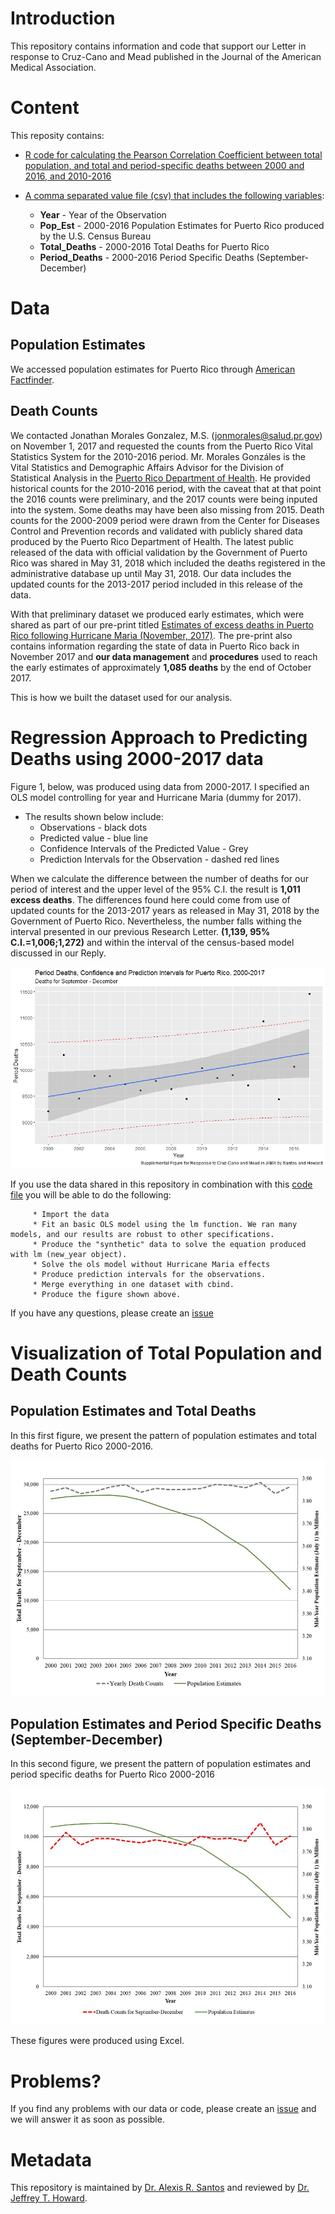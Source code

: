 # Introduction 
This repository contains information and code that support our Letter in response to Cruz-Cano and Mead published in the Journal of the American Medical Association.

# Content
This reposity contains:

* [R code for calculating the Pearson Correlation Coefficient between total population, and total and period-specific deaths between 2000 and 2016, and 2010-2016](Code_Correlations_JAMA_Reply.R)

* [A comma separated value file (csv) that includes the following variables](Puerto_Rico_Deaths_00_17.csv):
    + **Year** - Year of the Observation 
    + **Pop_Est** - 2000-2016 Population Estimates for Puerto Rico produced by the U.S. Census Bureau 
    + **Total_Deaths** - 2000-2016 Total Deaths for Puerto Rico 
    + **Period_Deaths** - 2000-2016 Period Specific Deaths (September-December)  

# Data 

## Population Estimates
We accessed population estimates for Puerto Rico through [American Factfinder](https://factfinder.census.gov/faces/nav/jsf/pages/index.xhtml). 

## Death Counts
We contacted Jonathan Morales Gonzalez, M.S. (jonmorales@salud.pr.gov) on November 1, 2017 and requested the counts from the Puerto Rico Vital Statistics System for the 2010-2016 period. Mr. Morales Gonzáles is the Vital Statistics and Demographic Affairs Advisor for the Division of Statistical Analysis in the [Puerto Rico Department of Health](http://www.salud.gov.pr/). He provided historical counts for the 2010-2016 period, with the caveat that at that point the 2016 counts were preliminary, and the 2017 counts were being inputed into the system. Some deaths may have been also missing from 2015. Death counts for the 2000-2009 period were drawn from the Center for Diseases Control and Prevention records and validated with publicly shared data produced by the Puerto Rico Department of Health.  The latest public released of the data with official validation by the Government of Puerto Rico was shared in May 31, 2018 which included the deaths registered in the administrative database up until May 31, 2018. Our data includes the updated counts for the 2013-2017 period included in this release of the data. 

With that preliminary dataset we produced early estimates, which were shared as part of our pre-print titled [Estimates of excess deaths in Puerto Rico following Hurricane Maria (November, 2017)](https://osf.io/preprints/socarxiv/s7dmu/). The pre-print also contains information regarding the state of data in Puerto Rico back in November 2017 and **our data management** and **procedures** used to reach the early estimates of approximately **1,085 deaths** by the end of October 2017. 

This is how we built the dataset used for our analysis.


# Regression Approach to Predicting Deaths using 2000-2017 data
Figure 1, below, was produced using data from 2000-2017. I specified an OLS model controlling for year and Hurricane Maria (dummy for 2017). 

* The results shown below include: 
    + Observations - black dots
    + Predicted value - blue line
    + Confidence Intervals of the Predicted Value - Grey 
    + Prediction Intervals for the Observation - dashed red lines

When we calculate the difference between the number of deaths for our period of interest and the upper level of the 95% C.I. the result is **1,011 excess deaths**. The differences found here could come from use of updated counts for the 2013-2017 years as released in May 31, 2018 by the Government of Puerto Rico. Nevertheless, the number falls withing the interval presented in our previous Research Letter. **(1,139, 95% C.I.=1,006;1,272)** and within the interval of the census-based model discussed in our Reply. 

![Figure 1](Rplot10.jpeg)

If you use the data shared in this repository in combination with this [code file](OLS_Figure_Repository.R) you will be able to do the following: 

         * Import the data
         * Fit an basic OLS model using the lm function. We ran many models, and our results are robust to other specifications. 
         * Produce the "synthetic" data to solve the equation produced with lm (new_year object).
         * Solve the ols model without Hurricane Maria effects
         * Produce prediction intervals for the observations. 
         * Merge everything in one dataset with cbind. 
         * Produce the figure shown above.

If you have any questions, please create an [issue](https://github.com/alexisrsantos/JAMA_Reply/issues)

# Visualization of Total Population and Death Counts
## Population Estimates and Total Deaths
In this first figure, we present the pattern of population estimates and total deaths for Puerto Rico 2000-2016.

![Figure 2](Total_Deaths_Pop_A.jpg)

## Population Estimates and Period Specific Deaths (September-December)
In this second figure, we present the pattern of population estimates and period specific deaths for Puerto Rico 2000-2016

![Figure 3](Total_Deaths_Pop_B.jpg)

These figures were produced using Excel. 

# Problems?
If you find any problems with our data or code, please create an [issue](https://github.com/alexisrsantos/JAMA_Reply/issues) and we will answer it as soon as possible. 

# Metadata
This repository is maintained by [Dr. Alexis R. Santos](https://scholar.google.com/citations?user=oPZ-RDgAAAAJ&hl=en) and reviewed by [Dr. Jeffrey T. Howard](https://scholar.google.com/citations?user=l0A2z2YAAAAJ&hl=en).
